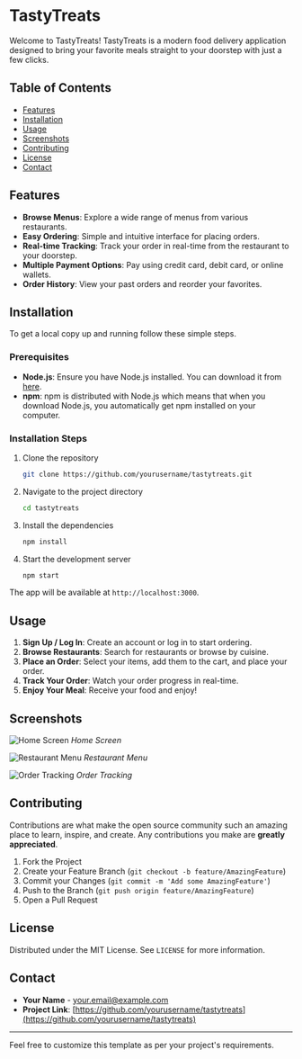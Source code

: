 
# TastyTreats

Welcome to TastyTreats! TastyTreats is a modern food delivery application designed to bring your favorite meals straight to your doorstep with just a few clicks.

## Table of Contents

- [Features](#features)
- [Installation](#installation)
- [Usage](#usage)
- [Screenshots](#screenshots)
- [Contributing](#contributing)
- [License](#license)
- [Contact](#contact)

## Features

- **Browse Menus**: Explore a wide range of menus from various restaurants.
- **Easy Ordering**: Simple and intuitive interface for placing orders.
- **Real-time Tracking**: Track your order in real-time from the restaurant to your doorstep.
- **Multiple Payment Options**: Pay using credit card, debit card, or online wallets.
- **Order History**: View your past orders and reorder your favorites.

## Installation

To get a local copy up and running follow these simple steps.

### Prerequisites

- **Node.js**: Ensure you have Node.js installed. You can download it from [here](https://nodejs.org/).
- **npm**: npm is distributed with Node.js which means that when you download Node.js, you automatically get npm installed on your computer.

### Installation Steps

1. Clone the repository

    ```sh
    git clone https://github.com/yourusername/tastytreats.git
    ```

2. Navigate to the project directory

    ```sh
    cd tastytreats
    ```

3. Install the dependencies

    ```sh
    npm install
    ```

4. Start the development server

    ```sh
    npm start
    ```

The app will be available at `http://localhost:3000`.

## Usage

1. **Sign Up / Log In**: Create an account or log in to start ordering.
2. **Browse Restaurants**: Search for restaurants or browse by cuisine.
3. **Place an Order**: Select your items, add them to the cart, and place your order.
4. **Track Your Order**: Watch your order progress in real-time.
5. **Enjoy Your Meal**: Receive your food and enjoy!

## Screenshots

![Home Screen](screenshots/home.png)
*Home Screen*

![Restaurant Menu](screenshots/menu.png)
*Restaurant Menu*

![Order Tracking](screenshots/tracking.png)
*Order Tracking*

## Contributing

Contributions are what make the open source community such an amazing place to learn, inspire, and create. Any contributions you make are **greatly appreciated**.

1. Fork the Project
2. Create your Feature Branch (`git checkout -b feature/AmazingFeature`)
3. Commit your Changes (`git commit -m 'Add some AmazingFeature'`)
4. Push to the Branch (`git push origin feature/AmazingFeature`)
5. Open a Pull Request

## License

Distributed under the MIT License. See `LICENSE` for more information.

## Contact

- **Your Name** - [your.email@example.com](mailto:your.email@example.com)
- **Project Link**: [https://github.com/yourusername/tastytreats](https://github.com/yourusername/tastytreats)

---

Feel free to customize this template as per your project's requirements.
